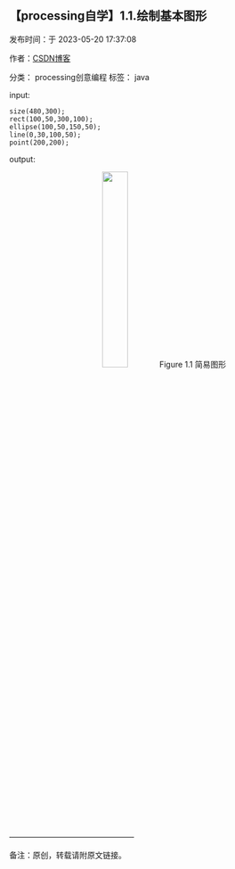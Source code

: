 ## 【processing自学】1.1.绘制基本图形

发布时间：于 2023-05-20 17:37:08

作者：[CSDN博客](https://blog.csdn.net/liaowang010)

分类： processing创意编程  标签： java

 input:

```
size(480,300);
rect(100,50,300,100);
ellipse(100,50,150,50);
line(0,30,100,50);
point(200,200);
```

output:

<center>
<img src="https://img-blog.csdnimg.cn/464bdd91de43404781f4e6ad7e8217b9.png" width="30%" height="30%" />
Figure 1.1 简易图形
</center>

————————————————

备注：原创，转载请附原文链接。
